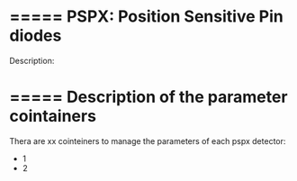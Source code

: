 =====
PSPX: Position Sensitive Pin diodes
=====

Description:

=====
Description of the parameter cointainers
=====

Thera are xx cointeiners to manage the parameters of each pspx detector:
- 1
- 2
